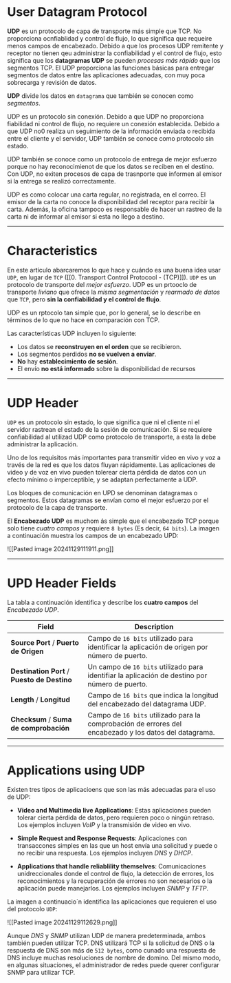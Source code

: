 # User Datagram Protocol

**UDP** es un protocolo de capa de transporte más simple que TCP. No proporciona ocnfiablidad y control de flujo, lo que significa que requeire menos campos de encabezado. Debido a que los procesos UDP remitente y receptor no tienen qeu administrar la confiabilidad y el control de flujo, esto significa que los **datagramas UDP** se pueden *procesas más rápido* que los segmentos TCP. El UDP proporciona las funciones básicas para entregar segmentos de datos entre las aplicaciones adecuadas, con muy poca sobrecarga y revisión de datos.

**UDP** divide los datos en `datagrama` que también se conocen como *segmentos*.

UDP es un protocolo sin conexión. Debido a que UDP no proporciona fiabilidad ni control de flujo, no requiere un conexión establecida. Debido a que UDP no0 realiza un seguimiento de la información enviada o recibida entre el cliente y el servidor, UDP también se conoce como protocolo sin estado.

UDP también se conoce como un protocolo de entrega de mejor esfuerzo porque no hay reconocimienot de que los datos se reciben en el destino. Con UDP, no exiten procesos de capa de trasnporte que informen al emisor si la entrega se realizó correctamente.

UDP es como colocar una carta regular, no registrada, en el correo. El emisor de la carta no conoce la disponibilidad del receptor para recibir la carta. Además, la oficina tampoco es responsable de hacer un rastreo de la carta ni de informar al emisor si esta no llego a destino.

---
# Characteristics

En este artículo abarcaremos lo que hace y cuándo es una buena idea usar `UDP`, en lugar de `TCP` ([[0. Transport Control Protocool - (TCP)]]). `UDP` es un protocolo de transporte del *mejor esfuerzo*. UDP es un prtooclo de transporte *liviano* que ofrece la *misma segmentación* y *rearmado de datos* que `TCP`, pero **sin la confiabilidad y el control de flujo**. 

UDP es un rptocolo tan simple que, por lo general, se lo describe en términos de lo que no hace en comparación con TCP.

Las características UDP incluyen lo siguiente:

- Los datos se **reconstruyen en el orden** que se recibieron.
- Los segmentos perdidos **no se vuelven a enviar**.
- **No** hay **establecimiento de sesión**.
- El envío **no está informado** sobre la disponibilidad de recursos

---
# UDP Header

`UDP` es un protocolo sin estado, lo que significa que ni el cliente ni el servidor rastrean el estado de la sesión de comunicación. Si se requiere confiabilidad al utilizad UDP como protocolo de transporte, a esta la debe administrar la aplicación.

Uno de los requisitos más importantes para transmitir video en vivo y voz a través de la red es que los datos fluyan rápidamente. Las aplicaciones de video y de voz en vivo pueden tolerear cierta pérdida de datos con un efecto mínimo o imperceptible, y se adaptan perfectamente a UDP.

Los bloques de comunicación en UPD se denominan datagramas o segmentos. Estos datagramas se envían como el mejor esfuerzo por el protocolo de la capa de transporte.

El **Encabezado UDP** es muchom ás simple que el encabezado TCP porque solo tiene *cuatro campos* y requiere `8 bytes` (Es decir, `64 bits`). La imagen a continuación muestra los campos de un encabezado UPD:

![[Pasted image 20241129111911.png]]

---
# UPD Header Fields

La tabla a continuación identifica y describe los **cuatro campos** del *Encabezado UDP*.

| Field                                        | Description                                                                                            |
| -------------------------------------------- | ------------------------------------------------------------------------------------------------------ |
| **Source Port** / **Puerto de Origen**       | Campo de `16 bits` utilizado para identificar la aplicación de origen por número de puerto.            |
| **Destination Port** / **Puesto de Destino** | Un campo de `16 bits` utilizado para identifiar la aplicación de destino por número de puerto.         |
| **Length** / **Longitud**                    | Campo de `16 bits` que indica la longitud del encabezado del datagrama UDP.                            |
| **Checksum** / **Suma de comprobación**      | Campo de `16 bits` utilizado para la comprobación de errores del encabezado y los datos del datagrama. |

---
# Applications using UDP

Existen tres tipos de aplicacioens que son las más adecuadas para el uso de UDP:

- **Video and Multimedia live Applications**: Estas aplicaciones pueden tolerar cierta pérdida de datos, pero requieren poco o ningún retraso. Los ejemplos incluyen *VoIP* y la transmisión de video en vivo.

- **Simple Request and Response Requests**: Aplicaciones con transaccones simples en las que un host envía una solicitud y puede o no recibir una respuesta. Los ejemplos incluyen *DNS* y *DHCP*.

- **Applications that handle reliablility themselves**: Comunicaciones unidreccionales donde el control de flujo, la detección de errores, los reconocimientos y la recuperación de errores no son necesarios o la aplicación puede manejarlos. Los ejemplos incluyen *SNMP* y *TFTP*. 

La imagen a continuacio´n identifica las aplicaciones que requieren el uso del protocolo `UDP`: 

![[Pasted image 20241129112629.png]]

Aunque *DNS* y *SNMP* utilizan UDP de manera predeterminada, ambos también pueden utilizar TCP. DNS utilizará TCP si la solicitud de DNS o la respuesta de DNS son más de `512 bytes`, como cunado una respuesta de DNS incluye muchas resoluciones de nombre de domino. Del mismo modo, en algunas situaciones, el administrador de redes puede querer configurar SNMP para utilizar TCP.

